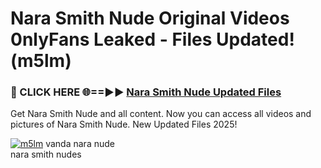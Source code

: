 # Nara Smith Nude Original Videos 0nlyFans Leaked - Files Updated! (m5lm)

<h3>🔴 CLICK HERE 🌐==►► <a href="https://tinyurl.com/5h6xmrr3" rel="nofollow">Nara Smith Nude Updated Files</a></h3>

Get Nara Smith Nude and all content. Now you can access all videos and pictures of Nara Smith Nude. New Updated Files 2025!

[![m5lm](https://i.imgur.com/KVD873Z.gif)](https://tinyurl.com/5h6xmrr3)
vanda nara nude<br>
nara smith nudes